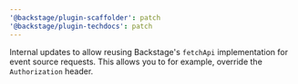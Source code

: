 ```yaml
---
'@backstage/plugin-scaffolder': patch
'@backstage/plugin-techdocs': patch
---
```


Internal updates to allow reusing Backstage's `fetchApi` implementation for event source requests. This allows you to for example, override the `Authorization` header.
